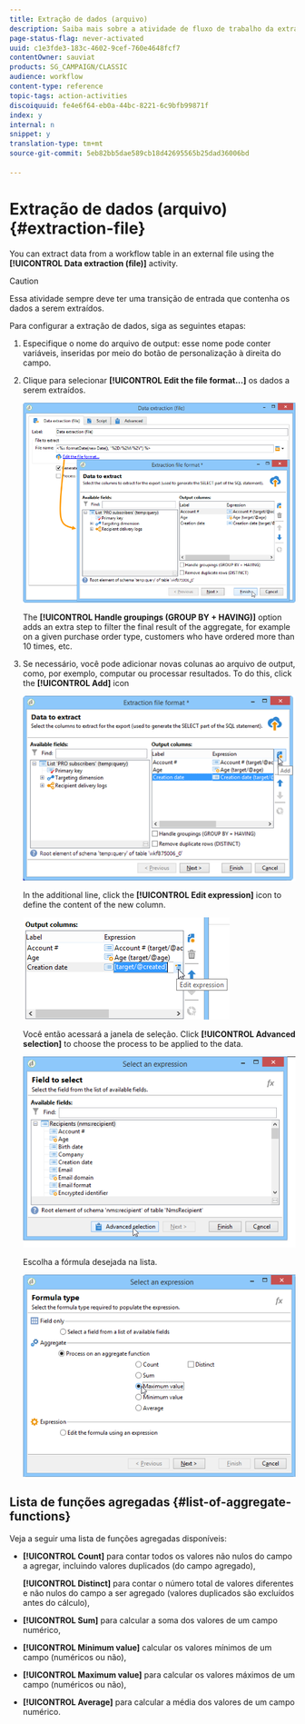 ```yaml
---
title: Extração de dados (arquivo)
description: Saiba mais sobre a atividade de fluxo de trabalho da extração de dados (arquivo).
page-status-flag: never-activated
uuid: c1e3fde3-183c-4602-9cef-760e4648fcf7
contentOwner: sauviat
products: SG_CAMPAIGN/CLASSIC
audience: workflow
content-type: reference
topic-tags: action-activities
discoiquuid: fe4e6f64-eb0a-44bc-8221-6c9bfb99871f
index: y
internal: n
snippet: y
translation-type: tm+mt
source-git-commit: 5eb82bb5dae589cb18d42695565b25dad36006bd

---
```



# Extração de dados (arquivo){#extraction-file}

You can extract data from a workflow table in an external file using the **[!UICONTROL Data extraction (file)]** activity.

>[!CAUTION]
>
>Essa atividade sempre deve ter uma transição de entrada que contenha os dados a serem extraídos.

Para configurar a extração de dados, siga as seguintes etapas:

1. Especifique o nome do arquivo de output: esse nome pode conter variáveis, inseridas por meio do botão de personalização à direita do campo.
1. Clique para selecionar **[!UICONTROL Edit the file format...]** os dados a serem extraídos.

   ![](assets/s_advuser_extract_file_param.png)

   The **[!UICONTROL Handle groupings (GROUP BY + HAVING)]** option adds an extra step to filter the final result of the aggregate, for example on a given purchase order type, customers who have ordered more than 10 times, etc.

1. Se necessário, você pode adicionar novas colunas ao arquivo de output, como, por exemplo, computar ou processar resultados. To do this, click the **[!UICONTROL Add]** icon

   ![](assets/s_advuser_extract_file_add_col.png)

   In the additional line, click the **[!UICONTROL Edit expression]** icon to define the content of the new column.

   ![](assets/s_advuser_extract_file_add_exp.png)

   Você então acessará a janela de seleção. Click **[!UICONTROL Advanced selection]** to choose the process to be applied to the data.

   ![](assets/s_advuser_extract_file_advanced_selection.png)

   Escolha a fórmula desejada na lista.

   ![](assets/s_advuser_extract_file_agregate_values.png)

## Lista de funções agregadas {#list-of-aggregate-functions}

Veja a seguir uma lista de funções agregadas disponíveis:

* **[!UICONTROL Count]** para contar todos os valores não nulos do campo a agregar, incluindo valores duplicados (do campo agregado),

   **[!UICONTROL Distinct]** para contar o número total de valores diferentes e não nulos do campo a ser agregado (valores duplicados são excluídos antes do cálculo),

* **[!UICONTROL Sum]** para calcular a soma dos valores de um campo numérico,
* **[!UICONTROL Minimum value]** calcular os valores mínimos de um campo (numéricos ou não),
* **[!UICONTROL Maximum value]** para calcular os valores máximos de um campo (numéricos ou não),
* **[!UICONTROL Average]** para calcular a média dos valores de um campo numérico.

